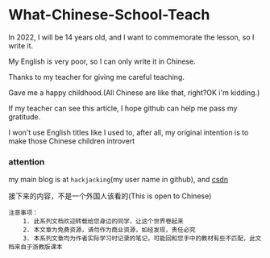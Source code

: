 # What-Chinese-School-Teach
In 2022, I will be 14 years old, and I want to commemorate the lesson, so I write it.

My English is very poor, so I can only write it in Chinese.

Thanks to my teacher for giving me careful teaching.

Gave me a happy childhood.(All Chinese are like that, right?OK i'm kidding.)

If my teacher can see this article, I hope github can help me pass my gratitude.

I won't use English titles like I used to, after all, my original intention is to make those Chinese children introvert

### attention
my main blog is at `hackjacking`(my user name in github), and [csdn](https://hackjacking.blog.csdn.net/)

接下来的内容，不是一个外国人该看的(This is open to Chinese)
```
注意事项：
	1. 此系列文档欢迎转载给您身边的同学，让这个世界卷起来
	2. 本文章为免费资源，请勿作为商业资源，如经发现，责任必究
	3. 本系列文章均为作者实际学习时记录的笔记，可能回和您手中的教材有些不匹配，此文档来自于浙教版课本
```
